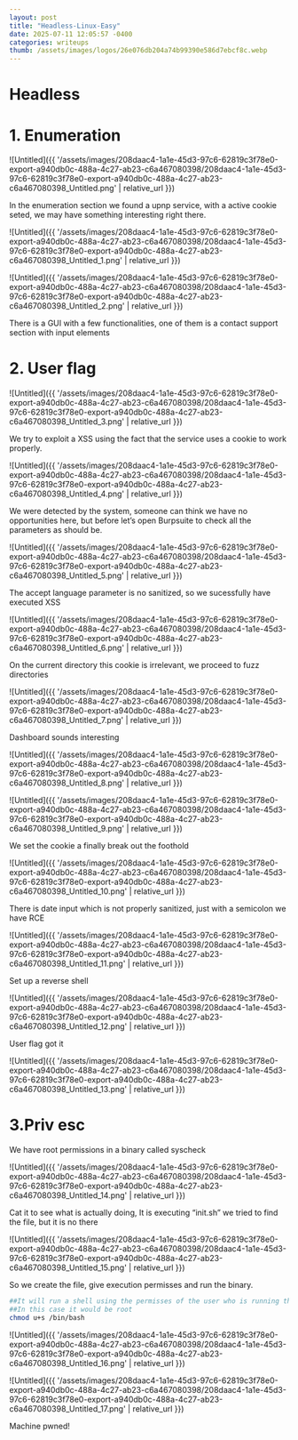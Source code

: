 ```yaml
---
layout: post
title: "Headless-Linux-Easy"
date: 2025-07-11 12:05:57 -0400
categories: writeups
thumb: /assets/images/logos/26e076db204a74b99390e586d7ebcf8c.webp
---
```


# Headless

# 1. Enumeration

![Untitled]({{ '/assets/images/208daac4-1a1e-45d3-97c6-62819c3f78e0-export-a940db0c-488a-4c27-ab23-c6a467080398/208daac4-1a1e-45d3-97c6-62819c3f78e0-export-a940db0c-488a-4c27-ab23-c6a467080398_Untitled.png' | relative_url }})

In the enumeration section we found a upnp service, with a active cookie seted, we may have something interesting right there.

![Untitled]({{ '/assets/images/208daac4-1a1e-45d3-97c6-62819c3f78e0-export-a940db0c-488a-4c27-ab23-c6a467080398/208daac4-1a1e-45d3-97c6-62819c3f78e0-export-a940db0c-488a-4c27-ab23-c6a467080398_Untitled_1.png' | relative_url }})

![Untitled]({{ '/assets/images/208daac4-1a1e-45d3-97c6-62819c3f78e0-export-a940db0c-488a-4c27-ab23-c6a467080398/208daac4-1a1e-45d3-97c6-62819c3f78e0-export-a940db0c-488a-4c27-ab23-c6a467080398_Untitled_2.png' | relative_url }})

There is a GUI with a few functionalities, one of them is a contact support section with input elements

# 2. User flag

![Untitled]({{ '/assets/images/208daac4-1a1e-45d3-97c6-62819c3f78e0-export-a940db0c-488a-4c27-ab23-c6a467080398/208daac4-1a1e-45d3-97c6-62819c3f78e0-export-a940db0c-488a-4c27-ab23-c6a467080398_Untitled_3.png' | relative_url }})

We try to exploit a XSS using the fact that the service uses a cookie to work properly.

![Untitled]({{ '/assets/images/208daac4-1a1e-45d3-97c6-62819c3f78e0-export-a940db0c-488a-4c27-ab23-c6a467080398/208daac4-1a1e-45d3-97c6-62819c3f78e0-export-a940db0c-488a-4c27-ab23-c6a467080398_Untitled_4.png' | relative_url }})

We were detected by the system, someone can think we have no opportunities here, but before let’s open Burpsuite to check all the parameters as should be.

![Untitled]({{ '/assets/images/208daac4-1a1e-45d3-97c6-62819c3f78e0-export-a940db0c-488a-4c27-ab23-c6a467080398/208daac4-1a1e-45d3-97c6-62819c3f78e0-export-a940db0c-488a-4c27-ab23-c6a467080398_Untitled_5.png' | relative_url }})

The accept language parameter is no sanitized, so we sucessfully have executed XSS

![Untitled]({{ '/assets/images/208daac4-1a1e-45d3-97c6-62819c3f78e0-export-a940db0c-488a-4c27-ab23-c6a467080398/208daac4-1a1e-45d3-97c6-62819c3f78e0-export-a940db0c-488a-4c27-ab23-c6a467080398_Untitled_6.png' | relative_url }})

On the current directory this cookie is irrelevant, we proceed to fuzz directories

![Untitled]({{ '/assets/images/208daac4-1a1e-45d3-97c6-62819c3f78e0-export-a940db0c-488a-4c27-ab23-c6a467080398/208daac4-1a1e-45d3-97c6-62819c3f78e0-export-a940db0c-488a-4c27-ab23-c6a467080398_Untitled_7.png' | relative_url }})

Dashboard sounds interesting

![Untitled]({{ '/assets/images/208daac4-1a1e-45d3-97c6-62819c3f78e0-export-a940db0c-488a-4c27-ab23-c6a467080398/208daac4-1a1e-45d3-97c6-62819c3f78e0-export-a940db0c-488a-4c27-ab23-c6a467080398_Untitled_8.png' | relative_url }})

![Untitled]({{ '/assets/images/208daac4-1a1e-45d3-97c6-62819c3f78e0-export-a940db0c-488a-4c27-ab23-c6a467080398/208daac4-1a1e-45d3-97c6-62819c3f78e0-export-a940db0c-488a-4c27-ab23-c6a467080398_Untitled_9.png' | relative_url }})

We set the cookie a finally break out the foothold

![Untitled]({{ '/assets/images/208daac4-1a1e-45d3-97c6-62819c3f78e0-export-a940db0c-488a-4c27-ab23-c6a467080398/208daac4-1a1e-45d3-97c6-62819c3f78e0-export-a940db0c-488a-4c27-ab23-c6a467080398_Untitled_10.png' | relative_url }})

There is date input which is not properly sanitized, just with a semicolon we have RCE

![Untitled]({{ '/assets/images/208daac4-1a1e-45d3-97c6-62819c3f78e0-export-a940db0c-488a-4c27-ab23-c6a467080398/208daac4-1a1e-45d3-97c6-62819c3f78e0-export-a940db0c-488a-4c27-ab23-c6a467080398_Untitled_11.png' | relative_url }})

Set up a reverse shell

![Untitled]({{ '/assets/images/208daac4-1a1e-45d3-97c6-62819c3f78e0-export-a940db0c-488a-4c27-ab23-c6a467080398/208daac4-1a1e-45d3-97c6-62819c3f78e0-export-a940db0c-488a-4c27-ab23-c6a467080398_Untitled_12.png' | relative_url }})

User flag got it 

![Untitled]({{ '/assets/images/208daac4-1a1e-45d3-97c6-62819c3f78e0-export-a940db0c-488a-4c27-ab23-c6a467080398/208daac4-1a1e-45d3-97c6-62819c3f78e0-export-a940db0c-488a-4c27-ab23-c6a467080398_Untitled_13.png' | relative_url }})

# 3.Priv esc

We have root permissions in a binary called syscheck

![Untitled]({{ '/assets/images/208daac4-1a1e-45d3-97c6-62819c3f78e0-export-a940db0c-488a-4c27-ab23-c6a467080398/208daac4-1a1e-45d3-97c6-62819c3f78e0-export-a940db0c-488a-4c27-ab23-c6a467080398_Untitled_14.png' | relative_url }})

Cat it to see what is actually doing, It is executing “init.sh” we tried to find the file, but it is no there

![Untitled]({{ '/assets/images/208daac4-1a1e-45d3-97c6-62819c3f78e0-export-a940db0c-488a-4c27-ab23-c6a467080398/208daac4-1a1e-45d3-97c6-62819c3f78e0-export-a940db0c-488a-4c27-ab23-c6a467080398_Untitled_15.png' | relative_url }})

So we create the file, give execution permisses and run the binary.

```bash
##It will run a shell using the permisses of the user who is running the file
##In this case it would be root
chmod u+s /bin/bash
```

![Untitled]({{ '/assets/images/208daac4-1a1e-45d3-97c6-62819c3f78e0-export-a940db0c-488a-4c27-ab23-c6a467080398/208daac4-1a1e-45d3-97c6-62819c3f78e0-export-a940db0c-488a-4c27-ab23-c6a467080398_Untitled_16.png' | relative_url }})

![Untitled]({{ '/assets/images/208daac4-1a1e-45d3-97c6-62819c3f78e0-export-a940db0c-488a-4c27-ab23-c6a467080398/208daac4-1a1e-45d3-97c6-62819c3f78e0-export-a940db0c-488a-4c27-ab23-c6a467080398_Untitled_17.png' | relative_url }})

Machine pwned!
<script src="{{ '/assets/js/matrix-overlay.js' | relative_url }}"></script>
